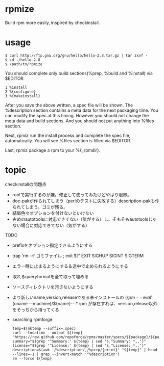 rpmize
======
Build rpm more easily, inspired by checkinstall.

usage
=====

    $ curl http://ftp.gnu.org/gnu/hello/hello-2.8.tar.gz | tar zxvf -
    $ cd ./hello-2.8
    $ /path/to/rpmize

You should complete only build sections(%prep, %build and %install) via $EDITOR.

    1 %install
    2 %{configure}
    3 %{makeinstall}

After you save the above written, a spec file will be shown.
The %description section contains a meta data for the next packaging time.
You can modify the spec at this timing.
However you should not change the meta data and build sections.
And you should not put anything into %files section.

Next, rpmiz run the install process and complete the spec file, automatically.
You will see %files section is filled via $EDITOR.

Last, rpmiz package a rpm to your %{_rpmdir}.

topic
=====
checkinstallの問題点
- rootで実行するのが嫌。修正して使ってみたけどやはり限界。
- doc-pakが作られてしまう（perlのテストに失敗する）description-pakも作られてしまう。ゴミが残る。
- 結局色々オプションを付けないといけない
- 古めのautotoolsに対応できてない（気がする）し、そもそもautotoolsじゃない場合に対応できてない（気がする）

TODO
- prefixをオプション指定できるようにする
- trap 'rm -rf ゴミファイル ; exit $?' EXIT SIGHUP SIGINT SIGTERM
- エラー時に止まるようにする＆途中で止められるようにする
- 取れるqueryformatを全て取って埋める
- ソースディレクトリを汚さないようにする
- より新しいname,version,releaseである未インストールの
  $(rpm --eval '%{_rpmdir}')/$(uname --machine)/${name}-*-*.*.rpm
  が存在すれば、version,release以外をそっちから持ってくる
- searching rpmforge

  ```
  temp=$(mktemp --suffix=.spec)
  curl --location --output ${temp} "https://raw.github.com/repoforge/rpms/master/specs/${package}/${package}.spec"
  summary="$(grep '^Summary:' ${temp} | sed 's,^Summary: *,,')"
  license="$(grep '^License:' ${temp} | sed 's,^License: *,,')"
  description=$(awk '/%description/,/%prep/{print}' "${temp}" | head --lines=-1 | grep --invert-match '^%description')
  rm --force ${temp}
  ```
